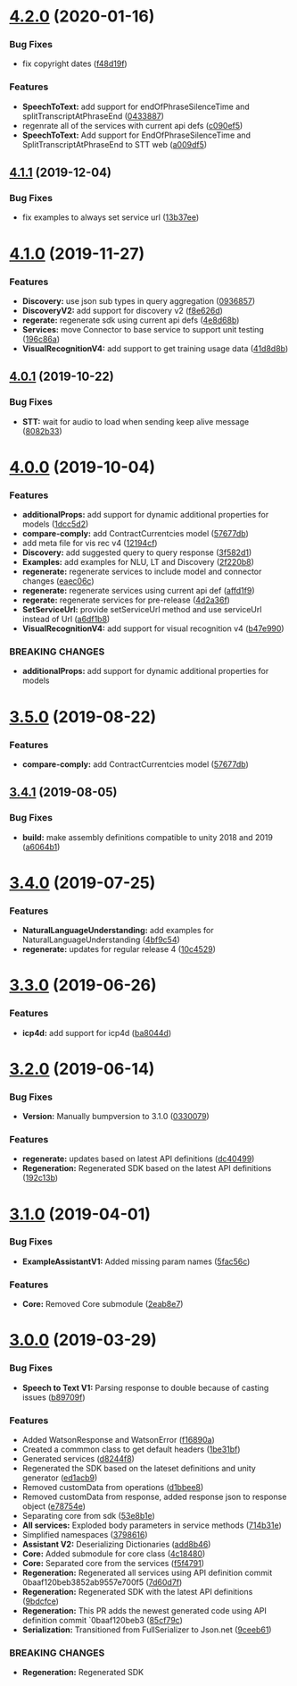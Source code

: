 # [4.2.0](https://github.com/watson-developer-cloud/unity-sdk/compare/v4.1.1...v4.2.0) (2020-01-16)


### Bug Fixes

* fix copyright dates ([f48d19f](https://github.com/watson-developer-cloud/unity-sdk/commit/f48d19f3836b0d8446870a1a96be56c33ecfdd9d))


### Features

* **SpeechToText:** add support for endOfPhraseSilenceTime and splitTranscriptAtPhraseEnd ([0433887](https://github.com/watson-developer-cloud/unity-sdk/commit/0433887566283fa794491276a4a385db22a6a51e))
* regenrate all of the services with current api defs ([c090ef5](https://github.com/watson-developer-cloud/unity-sdk/commit/c090ef5f0e09767bf9cc1f15d3c3e97db258539f))
* **SpeechToText:** Add support for EndOfPhraseSilenceTime and SplitTranscriptAtPhraseEnd to STT web ([a009df5](https://github.com/watson-developer-cloud/unity-sdk/commit/a009df5b712f24ab285891e1e3af7a284acbfb44))

## [4.1.1](https://github.com/watson-developer-cloud/unity-sdk/compare/v4.1.0...v4.1.1) (2019-12-04)


### Bug Fixes

* fix examples to always set service url ([13b37ee](https://github.com/watson-developer-cloud/unity-sdk/commit/13b37eee23e374598796d7be31f55bdbce08395d))

# [4.1.0](https://github.com/watson-developer-cloud/unity-sdk/compare/v4.0.1...v4.1.0) (2019-11-27)


### Features

* **Discovery:** use json sub types in query aggregation ([0936857](https://github.com/watson-developer-cloud/unity-sdk/commit/0936857832d82dc44ebc945d5c3512a215e7a303))
* **DiscoveryV2:** add support for discovery v2 ([f8e626d](https://github.com/watson-developer-cloud/unity-sdk/commit/f8e626d7e467bb952b8e4d2f91e92ab5ca2130a5))
* **regerate:** regenerate sdk using current api defs ([4e8d68b](https://github.com/watson-developer-cloud/unity-sdk/commit/4e8d68b1d7cdacc7282a1cde80f64cb110ca4716))
* **Services:** move Connector to base service to support unit testing ([196c86a](https://github.com/watson-developer-cloud/unity-sdk/commit/196c86ac3330b9f22b23065672b8643867c4fbea))
* **VisualRecognitionV4:** add support to get training usage data ([41d8d8b](https://github.com/watson-developer-cloud/unity-sdk/commit/41d8d8be06dcba6c9b8878fcc1a9fa362e0b032a))

## [4.0.1](https://github.com/watson-developer-cloud/unity-sdk/compare/v4.0.0...v4.0.1) (2019-10-22)


### Bug Fixes

* **STT:** wait for audio to load when sending keep alive message ([8082b33](https://github.com/watson-developer-cloud/unity-sdk/commit/8082b3354ce76d220e6432378307db1bc0cd3141))

# [4.0.0](https://github.com/watson-developer-cloud/unity-sdk/compare/v3.5.0...v4.0.0) (2019-10-04)


### Features

* **additionalProps:** add support for dynamic additional properties for models ([1dcc5d2](https://github.com/watson-developer-cloud/unity-sdk/commit/1dcc5d2))
* **compare-comply:** add ContractCurrentcies model ([57677db](https://github.com/watson-developer-cloud/unity-sdk/commit/57677db))
* add meta file for vis rec v4 ([12194cf](https://github.com/watson-developer-cloud/unity-sdk/commit/12194cf))
* **Discovery:** add suggested query to query response ([3f582d1](https://github.com/watson-developer-cloud/unity-sdk/commit/3f582d1))
* **Examples:** add examples for NLU, LT and Discovery ([2f220b8](https://github.com/watson-developer-cloud/unity-sdk/commit/2f220b8))
* **regenerate:** regenerate services to include model and connector changes ([eaec06c](https://github.com/watson-developer-cloud/unity-sdk/commit/eaec06c))
* **regenerate:** regenerate services using current api def ([affd1f9](https://github.com/watson-developer-cloud/unity-sdk/commit/affd1f9))
* **regerate:** regenerate services for pre-release ([4d2a36f](https://github.com/watson-developer-cloud/unity-sdk/commit/4d2a36f))
* **SetServiceUrl:** provide setServiceUrl method and use serviceUrl instead of Url ([a6df1b8](https://github.com/watson-developer-cloud/unity-sdk/commit/a6df1b8))
* **VisualRecognitionV4:** add support for visual recognition v4 ([b47e990](https://github.com/watson-developer-cloud/unity-sdk/commit/b47e990))


### BREAKING CHANGES

* **additionalProps:** add support for dynamic additional properties for models

# [3.5.0](https://github.com/watson-developer-cloud/unity-sdk/compare/v3.4.1...v3.5.0) (2019-08-22)


### Features

* **compare-comply:** add ContractCurrentcies model ([57677db](https://github.com/watson-developer-cloud/unity-sdk/commit/57677db))

## [3.4.1](https://github.com/watson-developer-cloud/unity-sdk/compare/v3.4.0...v3.4.1) (2019-08-05)


### Bug Fixes

* **build:** make assembly definitions compatible to unity 2018 and 2019 ([a6064b1](https://github.com/watson-developer-cloud/unity-sdk/commit/a6064b1))

# [3.4.0](https://github.com/watson-developer-cloud/unity-sdk/compare/v3.3.0...v3.4.0) (2019-07-25)


### Features

* **NaturalLanguageUnderstanding:** add examples for NaturalLanguageUnderstanding ([4bf9c54](https://github.com/watson-developer-cloud/unity-sdk/commit/4bf9c54))
* **regenerate:** updates for regular release 4 ([10c4529](https://github.com/watson-developer-cloud/unity-sdk/commit/10c4529))

# [3.3.0](https://github.com/watson-developer-cloud/unity-sdk/compare/v3.2.0...v3.3.0) (2019-06-26)


### Features

* **icp4d:** add support for icp4d ([ba8044d](https://github.com/watson-developer-cloud/unity-sdk/commit/ba8044d))

# [3.2.0](https://github.com/watson-developer-cloud/unity-sdk/compare/v3.1.0...v3.2.0) (2019-06-14)


### Bug Fixes

* **Version:** Manually bumpversion to 3.1.0 ([0330079](https://github.com/watson-developer-cloud/unity-sdk/commit/0330079))


### Features

* **regenerate:** updates based on latest API definitions ([dc40499](https://github.com/watson-developer-cloud/unity-sdk/commit/dc40499))
* **Regeneration:** Regenerated SDK based on the latest API definitions ([192c13b](https://github.com/watson-developer-cloud/unity-sdk/commit/192c13b))

# [3.1.0](https://github.com/watson-developer-cloud/unity-sdk/compare/v3.0.0...v3.1.0) (2019-04-01)


### Bug Fixes

* **ExampleAssistantV1:** Added missing param names ([5fac56c](https://github.com/watson-developer-cloud/unity-sdk/commit/5fac56c))


### Features

* **Core:** Removed Core submodule ([2eab8e7](https://github.com/watson-developer-cloud/unity-sdk/commit/2eab8e7))

# [3.0.0](https://github.com/watson-developer-cloud/unity-sdk/compare/v2.15.3...v3.0.0) (2019-03-29)


### Bug Fixes

* **Speech to Text V1:** Parsing response to double because of casting issues ([b89709f](https://github.com/watson-developer-cloud/unity-sdk/commit/b89709f))


### Features

* Added WatsonResponse and WatsonError ([f16890a](https://github.com/watson-developer-cloud/unity-sdk/commit/f16890a))
* Created a commmon class to get default headers ([1be31bf](https://github.com/watson-developer-cloud/unity-sdk/commit/1be31bf))
* Generated services ([d8244f8](https://github.com/watson-developer-cloud/unity-sdk/commit/d8244f8))
* Regenerated the SDK based on the lateset definitions and unity generator ([ed1acb9](https://github.com/watson-developer-cloud/unity-sdk/commit/ed1acb9))
* Removed customData from operations ([d1bbee8](https://github.com/watson-developer-cloud/unity-sdk/commit/d1bbee8))
* Removed customData from response, added response json to response object ([e78754e](https://github.com/watson-developer-cloud/unity-sdk/commit/e78754e))
* Separating core from sdk ([53e8b1e](https://github.com/watson-developer-cloud/unity-sdk/commit/53e8b1e))
* **All services:** Exploded body parameters in service methods ([714b31e](https://github.com/watson-developer-cloud/unity-sdk/commit/714b31e))
* Simplified namespaces ([3798616](https://github.com/watson-developer-cloud/unity-sdk/commit/3798616))
* **Assistant V2:** Deserializing Dictionaries ([add8b46](https://github.com/watson-developer-cloud/unity-sdk/commit/add8b46))
* **Core:** Added submodule for core class ([4c18480](https://github.com/watson-developer-cloud/unity-sdk/commit/4c18480))
* **Core:** Separated core from the services ([f5f4791](https://github.com/watson-developer-cloud/unity-sdk/commit/f5f4791))
* **Regeneration:** Regenerated all services using API definition commit 0baaf120beb3852ab9557e700f5 ([7d60d7f](https://github.com/watson-developer-cloud/unity-sdk/commit/7d60d7f))
* **Regeneration:** Regenerated SDK with the latest API definitions ([9bdcfce](https://github.com/watson-developer-cloud/unity-sdk/commit/9bdcfce))
* **Regeneration:** This PR adds the newest generated code using API definition commit `0baaf120beb3 ([85cf79c](https://github.com/watson-developer-cloud/unity-sdk/commit/85cf79c))
* **Serialization:** Transitioned from FullSerializer to Json.net ([9ceeb61](https://github.com/watson-developer-cloud/unity-sdk/commit/9ceeb61))


### BREAKING CHANGES

* **Regeneration:** Regenerated SDK
